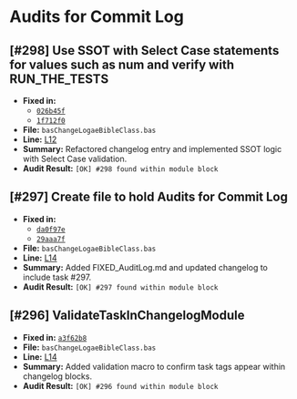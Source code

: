 # Audits for Commit Log

## [#298] Use SSOT with Select Case statements for values such as num and verify with RUN_THE_TESTS

- **Fixed in:**
  - [`026b45f`](https://github.com/adaept/aeBibleClass/commit/026b45f0cc180ed0de5733240264b368bcc654eb)
  - [`1f712f0`](https://github.com/adaept/aeBibleClass/commit/1f712f01ff7bcdb504ba2e906e8e5244a834ad03)
- **File:** `basChangeLogaeBibleClass.bas`
- **Line:** [L12](https://github.com/adaept/aeBibleClass/blob/fcc07412eddc3c3498affa5c0955c1a3db0a9779/src/basChangeLogaeBibleClass.bas#L12)
- **Summary:** Refactored changelog entry and implemented SSOT logic with Select Case validation.
- **Audit Result:** `[OK] #298 found within module block`

## [#297] Create file to hold Audits for Commit Log

- **Fixed in:**
  - [`da0f97e`](https://github.com/adaept/aeBibleClass/commit/da0f97ee6a62defe528eb3fb6dc4fe27680fa830)
  - [`29aaa7f`](https://github.com/adaept/aeBibleClass/commit/29aaa7ffb0689e1038cb2d1c0014a980e4cc8af2)
- **File:** `basChangeLogaeBibleClass.bas`
- **Line:** [L14](https://github.com/adaept/aeBibleClass/blob/fcc07412eddc3c3498affa5c0955c1a3db0a9779/src/basChangeLogaeBibleClass.bas#L14)
- **Summary:** Added FIXED_AuditLog.md and updated changelog to include task #297.
- **Audit Result:** `[OK] #297 found within module block`

## [#296] ValidateTaskInChangelogModule

- **Fixed in:** [`a3f62b8`](https://github.com/adaept/aeBibleClass/commit/a3f62b85c8106efaf5bbfa5d07824474e23f1f82)
- **File:** `basChangeLogaeBibleClass.bas`
- **Line:** [L14](https://github.com/adaept/aeBibleClass/blob/fcc07412eddc3c3498affa5c0955c1a3db0a9779/src/basChangeLogaeBibleClass.bas#L14)
- **Summary:** Added validation macro to confirm task tags appear within changelog blocks.
- **Audit Result:** `[OK] #296 found within module block`
